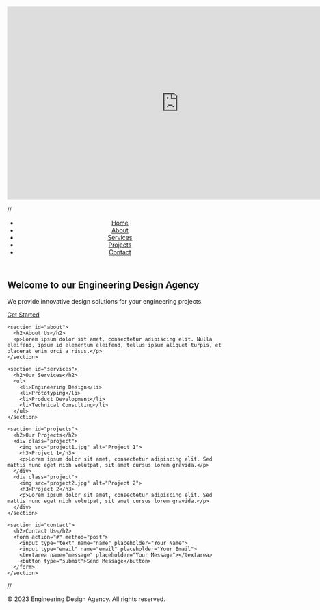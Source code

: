 
<iframe style="border: 1px solid rgba(0, 0, 0, 0.1);" width="800" height="450" src="https://www.figma.com/embed?embed_host=share&url=https%3A%2F%2Fwww.figma.com%2Fproto%2FIfHaLhQZePOHwYwNxgmCZO%2FOCP-Mockups%3Ftype%3Ddesign%26node-id%3D1-2%26t%3Dx05vLowqaffWCDTy-1%26scaling%3Dmin-zoom%26page-id%3D0%253A1%26mode%3Ddesign" allowfullscreen></iframe>


//<!DOCTYPE html>
<html lang="en">
<head>
  <meta charset="UTF-8">
  <meta name="viewport" content="width=device-width, initial-scale=1.0">
  <title>Engineering Design Agency</title>
  <link rel="stylesheet" href="styles.css"> <!-- External CSS file for styling -->
</head>
<body>
  <header>
    <nav>
      <ul>
        <li><a href="#">Home</a></li>
        <li><a href="#">About</a></li>
        <li><a href="#">Services</a></li>
        <li><a href="#">Projects</a></li>
        <li><a href="#">Contact</a></li>
      </ul>
    </nav>
  </header>
  
  <main>
    <section id="hero">
      <h1>Welcome to our Engineering Design Agency</h1>
      <p>We provide innovative design solutions for your engineering projects.</p>
      <a href="#" class="btn">Get Started</a>
    </section>
    
    <section id="about">
      <h2>About Us</h2>
      <p>Lorem ipsum dolor sit amet, consectetur adipiscing elit. Nulla eleifend, ipsum id elementum eleifend, tellus ipsum aliquet turpis, et placerat enim orci a risus.</p>
    </section>
    
    <section id="services">
      <h2>Our Services</h2>
      <ul>
        <li>Engineering Design</li>
        <li>Prototyping</li>
        <li>Product Development</li>
        <li>Technical Consulting</li>
      </ul>
    </section>
    
    <section id="projects">
      <h2>Our Projects</h2>
      <div class="project">
        <img src="project1.jpg" alt="Project 1">
        <h3>Project 1</h3>
        <p>Lorem ipsum dolor sit amet, consectetur adipiscing elit. Sed mattis nunc eget nibh volutpat, sit amet cursus lorem gravida.</p>
      </div>
      <div class="project">
        <img src="project2.jpg" alt="Project 2">
        <h3>Project 2</h3>
        <p>Lorem ipsum dolor sit amet, consectetur adipiscing elit. Sed mattis nunc eget nibh volutpat, sit amet cursus lorem gravida.</p>
      </div>
    </section>
    
    <section id="contact">
      <h2>Contact Us</h2>
      <form action="#" method="post">
        <input type="text" name="name" placeholder="Your Name">
        <input type="email" name="email" placeholder="Your Email">
        <textarea name="message" placeholder="Your Message"></textarea>
        <button type="submit">Send Message</button>
      </form>
    </section>
  </main>
  
  <footer>
    //
    <p>&copy; 2023 Engineering Design Agency. All rights reserved.</p>
  </footer>
</body>
</html>
